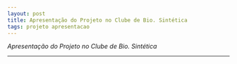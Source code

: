 ```yaml
---
layout: post
title: Apresentação do Projeto no Clube de Bio. Sintética
tags: projeto apresentacao
---
```


*Apresentação do Projeto no Clube de Bio. Sintética*

-----
